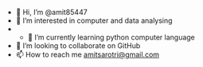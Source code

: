 - 👋 Hi, I’m @amit85447
- 👀 I’m interested in computer and data analysing
- - 🌱 I’m currently learning python computer language 
- 💞️ I’m looking to collaborate on GitHub
- 📫 How to reach me amitsarotri@gmail.com 

<!---
amit85447/amit85447 is a ✨ special ✨ repository because its `README.md` (this file) appears on your GitHub profile.
You can click the Preview link to take a look at your changes.
--->
